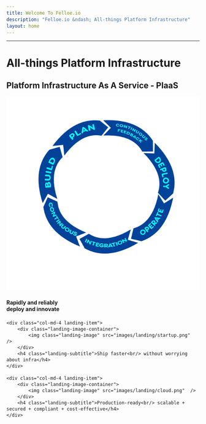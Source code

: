 ```yaml
---
title: Welcome To Felloe.io
description: "Felloe.io &ndash; All-things Platform Infrastructure"
layout: home
---
```


<hr />
<div class="landing">

<div class="row">
  <div class="col title">
    <h1>All-things Platform Infrastructure</h1>
    <h2>Platform Infrastructure As A Service - PIaaS</h2>
  </div>
</div>

<div class="row">
    <div class="col-md-4 landing-item">
        <div class="landing-image-container">
            <img class="landing-image" src="images/landing/devops.png"  />
        </div>
        <h4 class="landing-subtitle">Rapidly and reliably<br/> deploy and innovate</h4>
    </div>

    <div class="col-md-4 landing-item">
        <div class="landing-image-container">
            <img class="landing-image" src="images/landing/startup.png"  />
        </div>
        <h4 class="landing-subtitle">Ship faster<br/> without worrying about infra</h4>
    </div>

    <div class="col-md-4 landing-item">
        <div class="landing-image-container">
            <img class="landing-image" src="images/landing/cloud.png"  />
        </div>
        <h4 class="landing-subtitle">Production-ready<br/> scalable + secured + compliant + cost-effective</h4>
    </div>


</div>
</div>
